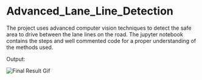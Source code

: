 # Advanced_Lane_Line_Detection

The project uses advanced computer vision techniques to detect the safe area to drive between the lane lines on the road. The jupyter notebook contains the steps and well commented code for a proper understanding of the methods used.

Output:

![Final Result Gif](./output/out.gif)